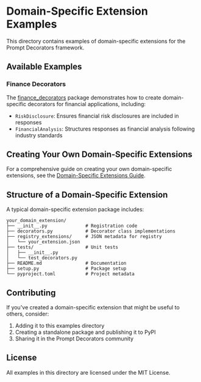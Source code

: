 # Domain-Specific Extension Examples

This directory contains examples of domain-specific extensions for the Prompt Decorators framework.

## Available Examples

### Finance Decorators

The [finance_decorators](./finance_decorators) package demonstrates how to create domain-specific decorators for financial applications, including:

- `RiskDisclosure`: Ensures financial risk disclosures are included in responses
- `FinancialAnalysis`: Structures responses as financial analysis following industry standards

## Creating Your Own Domain-Specific Extensions

For a comprehensive guide on creating your own domain-specific extensions, see the [Domain-Specific Extensions Guide](../../docs/guides/domain_specific_extensions.md).

## Structure of a Domain-Specific Extension

A typical domain-specific extension package includes:

```
your_domain_extension/
├── __init__.py              # Registration code
├── decorators.py            # Decorator class implementations
├── registry_extensions/     # JSON metadata for registry
│   └── your_extension.json
├── tests/                   # Unit tests
│   ├── __init__.py
│   └── test_decorators.py
├── README.md                # Documentation
├── setup.py                 # Package setup
└── pyproject.toml           # Project metadata
```

## Contributing

If you've created a domain-specific extension that might be useful to others, consider:

1. Adding it to this examples directory
2. Creating a standalone package and publishing it to PyPI
3. Sharing it in the Prompt Decorators community

## License

All examples in this directory are licensed under the MIT License.
